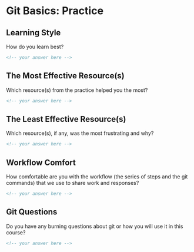 # Git Basics: Practice

## Learning Style

How do you learn best?

```md
<!-- your answer here -->
```

## The Most Effective Resource(s)

Which resource(s) from the practice helped you the most?

```md
<!-- your answer here -->
```

## The Least Effective Resource(s)

Which resource(s), if any, was the most frustrating and why?

```md
<!-- your answer here -->
```

## Workflow Comfort

How comfortable are you with the workflow (the series of steps and the git
commands) that we use to share work and responses?

```md
<!-- your answer here -->
```

## Git Questions

Do you have any burning questions about git or how you will use it in this
course?

```md
<!-- your answer here -->
```
